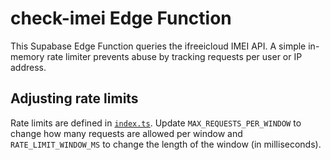 # check-imei Edge Function

This Supabase Edge Function queries the ifreeicloud IMEI API. A simple in-memory rate limiter prevents abuse by tracking requests per user or IP address.

## Adjusting rate limits

Rate limits are defined in [`index.ts`](./index.ts). Update `MAX_REQUESTS_PER_WINDOW` to change how many requests are allowed per window and `RATE_LIMIT_WINDOW_MS` to change the length of the window (in milliseconds).
